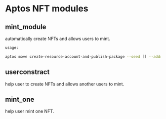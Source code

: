 # **Aptos NFT modules**

## mint_module
automatically create NFTs and allows users to mint.
```sh
usage:

aptos move create-resource-account-and-publish-package --seed [] --address-name mint_nft
```

## userconstract
help user to create NFTs and allows another users to mint.

## mint_one
help user mint one NFT.
